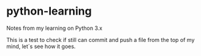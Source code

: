 # python-learning
Notes from my learning on Python 3.x

This is a test to check if still can commit and push a file from the top of my mind, let´s see how it goes.